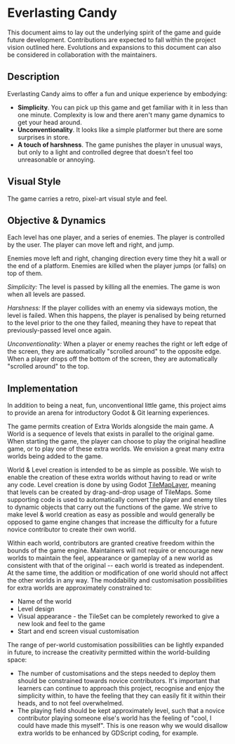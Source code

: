 # Everlasting Candy

This document aims to lay out the underlying spirit of the game and guide future development. Contributions are expected to fall within the project vision outlined here. Evolutions and expansions to this document can also be considered in collaboration with the maintainers.

## Description

Everlasting Candy aims to offer a fun and unique experience by embodying:
 * **Simplicity**. You can pick up this game and get familiar with it in less than one minute. Complexity is low and there aren't many game dynamics to get your head around.
 * **Unconventionality**. It looks like a simple platformer but there are some surprises in store.
 * **A touch of harshness**. The game punishes the player in unusual ways, but only to a light and controlled degree that doesn't feel too unreasonable or annoying.

## Visual Style

The game carries a retro, pixel-art visual style and feel.

## Objective & Dynamics

Each level has one player, and a series of enemies. The player is controlled by the user. The player can move left and right, and jump.

Enemies move left and right, changing direction every time they hit a wall or the end of a platform. Enemies are killed when the player jumps (or falls) on top of them.

_Simplicity:_ The level is passed by killing all the enemies. The game is won when all levels are passed.

_Harshness:_ If the player collides with an enemy via sideways motion, the level is failed. When this happens, the player is penalised by being returned to the level prior to the one they failed, meaning they have to repeat that previously-passed level once again.

_Unconventionality:_ When a player or enemy reaches the right or left edge of the screen, they are automatically "scrolled around" to the opposite edge. When a player drops off the bottom of the screen, they are automatically "scrolled around" to the top.

## Implementation

In addition to being a neat, fun, unconventional little game, this project aims to provide an arena for introductory Godot & Git learning experiences.

The game permits creation of Extra Worlds alongside the main game. A World is a sequence of levels that exists in parallel to the original game. When starting the game, the player can choose to play the original headline game, or to play one of these extra worlds. We envision a great many extra worlds being added to the game.

World & Level creation is intended to be as simple as possible. We wish to enable the creation of these extra worlds without having to read or write any code. Level creation is done by using Godot [TileMapLayer](https://docs.godotengine.org/en/stable/classes/class_tilemaplayer.html), meaning that levels can be created by drag-and-drop usage of TileMaps. Some supporting code is used to automatically convert the player and enemy tiles to dynamic objects that carry out the functions of the game. We strive to make level & world creation as easy as possible and would generally be opposed to game engine changes that increase the difficulty for a future novice contributor to create their own world.

Within each world, contributors are granted creative freedom within the bounds of the game engine. Maintainers will not require or encourage new worlds to maintain the feel, appearance or gameplay of a new world as consistent with that of the original -- each world is treated as independent. At the same time, the addition or modification of one world should not affect the other worlds in any way. The moddability and customisation possibilities for extra worlds are approximately constrained to:
 * Name of the world
 * Level design
 * Visual appearance - the TileSet can be completely reworked to give a new look and feel to the game
 * Start and end screen visual customisation

The range of per-world customisation possibilities can be lightly expanded in future, to increase the creativity permitted within the world-building space:
 * The number of customisations and the steps needed to deploy them should be constrained towards novice contributors. It's important that learners can continue to approach this project, recognise and enjoy the simplicity within, to have the feeling that they can easily fit it within their heads, and to not feel overwhelmed.
 * The playing field should be kept approximately level, such that a novice contributor playing someone else's world has the feeling of "cool, I could have made this myself". This is one reason why we would disallow extra worlds to be enhanced by GDScript coding, for example.

